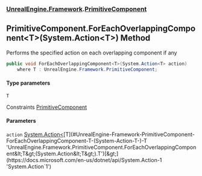 ### [UnrealEngine.Framework](./UnrealEngine-Framework.md 'UnrealEngine.Framework').[PrimitiveComponent](./PrimitiveComponent.md 'UnrealEngine.Framework.PrimitiveComponent')
## PrimitiveComponent.ForEachOverlappingComponent&lt;T&gt;(System.Action&lt;T&gt;) Method
Performs the specified action on each overlapping component if any  
```csharp
public void ForEachOverlappingComponent<T>(System.Action<T> action)
    where T : UnrealEngine.Framework.PrimitiveComponent;
```
#### Type parameters
<a name='UnrealEngine-Framework-PrimitiveComponent-ForEachOverlappingComponent-T-(System-Action-T-)-T'></a>
`T`  

Constraints [PrimitiveComponent](./PrimitiveComponent.md 'UnrealEngine.Framework.PrimitiveComponent')  
  
#### Parameters
<a name='UnrealEngine-Framework-PrimitiveComponent-ForEachOverlappingComponent-T-(System-Action-T-)-action'></a>
`action` [System.Action&lt;](https://docs.microsoft.com/en-us/dotnet/api/System.Action-1 'System.Action`1')[T](#UnrealEngine-Framework-PrimitiveComponent-ForEachOverlappingComponent-T-(System-Action-T-)-T 'UnrealEngine.Framework.PrimitiveComponent.ForEachOverlappingComponent&lt;T&gt;(System.Action&lt;T&gt;).T')[&gt;](https://docs.microsoft.com/en-us/dotnet/api/System.Action-1 'System.Action`1')  
  

